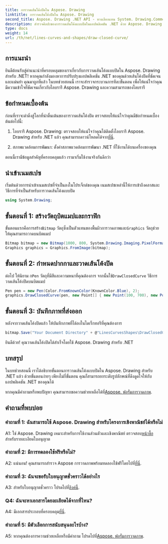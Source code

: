 ```yaml
---
title: การวาดเส้นโค้งปิดใน Aspose. Drawing
linktitle: การวาดเส้นโค้งปิดใน Aspose. Drawing
second_title: Aspose. Drawing .NET API - ทางเลือกแทน System. Drawing.Common
description: สำรวจศิลปะของการวาดเส้นโค้งแบบปิดในแอปพลิเคชัน .NET ด้วย Aspose. Drawing ยกระดับภาพของคุณได้อย่างง่ายดาย
type: docs
weight: 14
url: /th/net/lines-curves-and-shapes/draw-closed-curve/
---
```

## การแนะนำ

ยินดีต้อนรับสู่คำแนะนำที่ครอบคลุมของเราเกี่ยวกับการวาดเส้นโค้งแบบปิดใน Aspose. Drawing สำหรับ .NET! หากคุณกำลังมองหาการปรับปรุงแอปพลิเคชัน .NET ของคุณด้วยเส้นโค้งปิดที่ชัดเจนและแม่นยำ คุณมาถูกที่แล้ว ในบทช่วยสอนนี้ เราจะสำรวจกระบวนการทีละขั้นตอน เพื่อให้แน่ใจว่าคุณมีความเข้าใจที่ชัดเจนเกี่ยวกับไลบรารี Aspose. Drawing และความสามารถของไลบรารี

## ข้อกำหนดเบื้องต้น

ก่อนที่เราจะดำดิ่งสู่โลกที่น่าตื่นเต้นของการวาดเส้นโค้งปิด ตรวจสอบให้แน่ใจว่าคุณมีข้อกำหนดเบื้องต้นต่อไปนี้:

1.  ไลบรารี Aspose. Drawing: ตรวจสอบให้แน่ใจว่าคุณได้ติดตั้งไลบรารี Aspose. Drawing สำหรับ .NET แล้ว คุณสามารถดาวน์โหลดได้จาก[ที่นี่](https://releases.aspose.com/drawing/net/).

2. สภาพแวดล้อมการพัฒนา: ตั้งค่าสภาพแวดล้อมการพัฒนา .NET ที่ใช้งานได้บนเครื่องของคุณ

ตอนนี้เรามีข้อมูลสำคัญที่ครอบคลุมแล้ว เรามาเริ่มใช้งานจริงกันดีกว่า

## นำเข้าเนมสเปซ

เริ่มต้นด้วยการนำเข้าเนมสเปซที่จำเป็นลงในโปรเจ็กต์ของคุณ เนมสเปซเหล่านี้ให้การเข้าถึงคลาสและวิธีการที่จำเป็นสำหรับการวาดเส้นโค้งแบบปิด

```csharp
using System.Drawing;
```

## ขั้นตอนที่ 1: สร้างวัตถุบิตแมปและกราฟิก

 ขั้นตอนแรกคือการสร้าง`Bitmap` วัตถุซึ่งเป็นตัวแทนของพื้นผิวการวาดภาพและ`Graphics` วัตถุช่วยให้คุณสามารถวาดบนบิตแมป

```csharp
Bitmap bitmap = new Bitmap(1000, 800, System.Drawing.Imaging.PixelFormat.Format32bppPArgb);
Graphics graphics = Graphics.FromImage(bitmap);
```

## ขั้นตอนที่ 2: กำหนดปากกาและวาดเส้นโค้งปิด

 ต่อไป ให้นิยาม ก`Pen` วัตถุที่มีสีและความหนาที่คุณต้องการ จากนั้นใช้`DrawClosedCurve` วิธีการวาดเส้นโค้งปิดบนบิตแมป

```csharp
Pen pen = new Pen(Color.FromKnownColor(KnownColor.Blue), 2);
graphics.DrawClosedCurve(pen, new Point[] { new Point(100, 700), new Point(350, 600), new Point(500, 500), new Point(650, 600), new Point(900, 700) });
```

## ขั้นตอนที่ 3: บันทึกภาพที่ส่งออก

หลังจากวาดเส้นโค้งปิดแล้ว ให้บันทึกภาพที่ได้ลงในไดเร็กทอรีที่คุณต้องการ

```csharp
bitmap.Save("Your Document Directory" + @"LinesCurvesShapes\DrawClosedCurve_out.png");
```

ยินดีด้วย! คุณวาดเส้นโค้งปิดได้สำเร็จโดยใช้ Aspose. Drawing สำหรับ .NET

## บทสรุป

ในบทช่วยสอนนี้ เราได้อธิบายขั้นตอนการวาดเส้นโค้งแบบปิดใน Aspose. Drawing สำหรับ .NET แล้ว ด้วยขั้นตอนง่ายๆ เพียงไม่กี่ขั้นตอน คุณก็สามารถยกระดับรูปลักษณ์ที่ดึงดูดใจให้กับแอปพลิเคชัน .NET ของคุณได้

 หากคุณมีคำถามหรือพบปัญหา คุณสามารถขอความช่วยเหลือได้ที่[Aspose. ฟอรั่มการวาดภาพ](https://forum.aspose.com/c/diagram/17).

## คำถามที่พบบ่อย

### คำถามที่ 1: ฉันสามารถใช้ Aspose. Drawing สำหรับโครงการเชิงพาณิชย์ได้หรือไม่

 A1: ใช่ Aspose. Drawing เหมาะสำหรับการใช้งานส่วนตัวและเชิงพาณิชย์ ตรวจสอบ[หน้าซื้อ](https://purchase.aspose.com/buy) สำหรับรายละเอียดใบอนุญาต

### คำถามที่ 2: มีการทดลองใช้ฟรีหรือไม่?

 A2: แน่นอน! คุณสามารถสำรวจ Aspose การวาดภาพพร้อมทดลองใช้ฟรีโดยไปที่[ที่นี่](https://releases.aspose.com/).

### คำถามที่ 3: ฉันจะขอรับใบอนุญาตชั่วคราวได้อย่างไร

 A3: สำหรับใบอนุญาตชั่วคราว โปรดไปที่[ลิงค์นี้](https://purchase.aspose.com/temporary-license/).

### Q4: ฉันจะหาเอกสารโดยละเอียดได้จากที่ไหน?

 A4: มีเอกสารประกอบที่ครอบคลุม[ที่นี่](https://reference.aspose.com/drawing/net/).

### คำถามที่ 5: มีตัวเลือกการสนับสนุนอะไรบ้าง?

 A5: หากคุณต้องการความช่วยเหลือหรือมีคำถาม โปรดไปที่[Aspose. ฟอรั่มการวาดภาพ](https://forum.aspose.com/c/diagram/17).